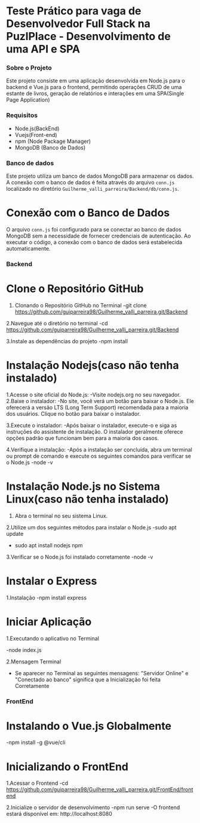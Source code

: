 # Teste Prático para vaga de Desenvolvedor Full Stack na PuzlPlace - Desenvolvimento de uma API e SPA

### Sobre o Projeto
Este projeto consiste em uma aplicação desenvolvida em Node.js para o backend e Vue.js para o frontend, permitindo operações CRUD de uma estante de livros, geração de relatórios e interações em uma SPA(Single Page Application)

### Requisitos
- Node.js(BackEnd)
- Vuejs(Front-end)
- npm (Node Package Manager)
- MongoDB (Banco de Dados)

### Banco de dados
Este projeto utiliza um banco de dados MongoDB para armazenar os dados. A conexão com o banco de dados é feita através do arquivo `conn.js` localizado no diretório `Guilherme_valli_parreira/Backend/db/conn.js`.

# Conexão com o Banco de Dados
O arquivo `conn.js` foi configurado para se conectar ao banco de dados MongoDB sem a necessidade de fornecer credenciais de autenticação. Ao executar o código, a conexão com o banco de dados será estabelecida automaticamente.

### Backend

# Clone o Repositório GitHub
1. Clonando o Repositório GitHub no Terminal
   -git clone https://github.com/guiparreira98/Guilherme_valli_parreira.git/Backend

2.Navegue até o diretório no terminal
   -cd https://github.com/guiparreira98/Guilherme_valli_parreira.git/Backend

3.Instale as dependências do projeto
   -npm install
   

# Instalação Nodejs(caso não tenha instalado)

1.Acesse o site oficial do Node.js:
  -Visite nodejs.org no seu navegador.
2.Baixe o instalador:
  -No site, você verá um botão para baixar o Node.js. Ele oferecerá a versão LTS (Long Term Support) recomendada para a maioria dos usuários. Clique no botão para baixar o instalador.

3.Execute o instalador:
  -Após baixar o instalador, execute-o e siga as instruções do assistente de instalação. O instalador geralmente oferece opções padrão que funcionam bem para a maioria dos casos.

4.Verifique a instalação:
  -Após a instalação ser concluída, abra um terminal ou prompt de comando e execute os seguintes comandos para verificar se o Node.js
  -node -v

# Instalação Node.js no Sistema Linux(caso não tenha instalado)
1. Abra o terminal no seu sistema Linux.

2.Utilize um dos seguintes métodos para instalar o Node.js
  -sudo apt update
  - sudo apt install nodejs npm

3.Verificar se o Node.js foi instalado corretamente
   -node -v
   


# Instalar o Express

1.Instalação
   -npm install express

# Iniciar Aplicação

1.Executando o aplicativo no Terminal
    
   -node index.js

2.Mensagem Terminal
   - Se aparecer no Terminal as seguintes mensagens: "Servidor Online" e "Conectado ao banco" significa que a Inicialização foi feita Corretamente

### FrontEnd

# Instalando o Vue.js Globalmente
   -npm install -g @vue/cli

# Inicializando o FrontEnd
   1.Acessar o Frontend
      -cd https://github.com/guiparreira98/Guilherme_valli_parreira.git/FrontEnd/frontend
      
   2.Inicialize o servidor de desenvolvimento
      -npm run serve
      -O frontend estará disponível em: http://localhost:8080


